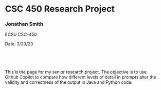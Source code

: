 # CSC 450 Research Project
### Jonathan Smith

ECSU CSC-450

Date: 3/23/23

&nbsp;

&nbsp;

This is the page for my senior research project. The objective is to use Github Copilot to compare how different levels of detail in prompts alter the validity and correctness of the output in Java and Python code.
